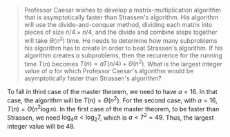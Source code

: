 > Professor Caesar wishes to develop a matrix-multiplication algorithm that is
> asymptotically faster than Strassen's algorithm. His algorithm will use the
> divide-and-conquer method, dividing each matrix into pieces of size
> $n/4 \times n/4$, and the divide and combine steps together will take
> $\Theta(n^2)$ time. He needs to determine how many subproblems his algorithm
> has to create in order to beat Strassen's algorithm. If his algorithm creates
> $a$ subproblems, then the recurrence for the running time $T(n)$ becomes
> $T(n) = aT(n/4) + \Theta(n^2)$. What is the largest integer value of $a$ for
> which Professor Caesar's algorithm would be asymptotically faster than
> Strassen's algorithm?

To fall in third case of the master theorem, we need to have $a < 16$. In that case,
the algorithm will be $T(n) = \Theta(n^2)$. For the second case, with $a = 16$, $T(n) = \Theta(n^2 \log n)$. In the first case of the master theorem, to be faster than Strassen, we need
$\log_4{a} < \log_{2}7$, which is $a < 7^2 = 49$. Thus, the largest integer value will
be $48$.
